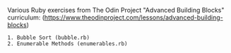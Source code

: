 Various Ruby exercises from The Odin Project "Advanced Building Blocks" curriculum:
(https://www.theodinproject.com/lessons/advanced-building-blocks)

    1. Bubble Sort (bubble.rb)
    2. Enumerable Methods (enumerables.rb)